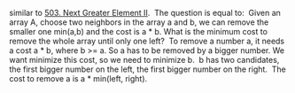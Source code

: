 similar to [503. Next Greater Element II](https://leetcode.com/problems/next-greater-element-ii/).
​
The question is equal to:
​
Given an array A, choose two neighbors in the array a and b,
we can remove the smaller one min(a,b) and the cost is a * b.
What is the minimum cost to remove the whole array until only one left?
​
To remove a number a, it needs a cost a * b, where b >= a.
So a has to be removed by a bigger number.
We want minimize this cost, so we need to minimize b.
​
b has two candidates, the first bigger number on the left,
the first bigger number on the right.
​
The cost to remove a is a * min(left, right).